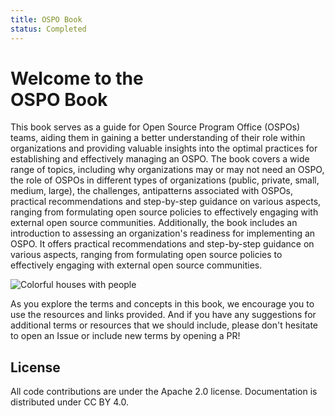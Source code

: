 ```yaml
---
title: OSPO Book
status: Completed
---
```



# Welcome to the <br/>OSPO Book


This book serves as a guide for Open Source Program Office (OSPOs) teams, aiding them in gaining a better understanding of their role within organizations and providing valuable insights into the optimal practices for establishing and effectively managing an OSPO. 
The book covers a wide range of topics, including why organizations may or may not need an OSPO, the role of OSPOs in different types of organizations (public, private, small, medium, large), the challenges, antipatterns associated with OSPOs, practical recommendations and step-by-step guidance on various aspects, ranging from formulating open source policies to effectively engaging with external open source communities. Additionally, the book includes an introduction to assessing an organization's readiness for implementing an OSPO. It offers practical recommendations and step-by-step guidance on various aspects, ranging from formulating open source policies to effectively engaging with external open source communities.

<p><img class="mt-3 mb-3" src="/images/homepage/colorful-houses.jpg" alt="Colorful houses with people"></p>

As you explore the terms and concepts in this book, we encourage you to use the resources and links provided. And if you have any suggestions for additional terms or resources that we should include, please don't hesitate to open an Issue or include new terms by opening a PR!

## License

All code contributions are under the Apache 2.0 license. 
Documentation is distributed under CC BY 4.0.
